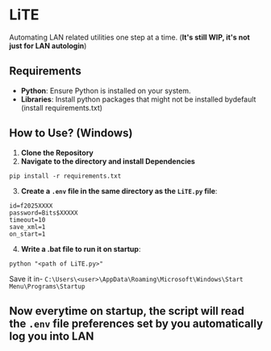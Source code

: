 # LiTE

Automating LAN related utilities one step at a time. (**It's still WIP, it's not just for LAN autologin**)

## Requirements

- **Python**: Ensure Python is installed on your system.
- **Libraries**: Install python packages that might not be installed bydefault (install requirements.txt)
## How to Use? (Windows)

1. **Clone the Repository**
2. **Navigate to the directory and install Dependencies**
```
pip install -r requirements.txt
```
3. **Create a `.env` file in the same directory as the `LiTE.py` file**:
```
id=f2025XXXX
password=Bits$XXXXX
timeout=10
save_xml=1
on_start=1
```
4. **Write a .bat file to run it on startup**:
```
python "<path of LiTE.py>"
```
Save it in- ```C:\Users\<user>\AppData\Roaming\Microsoft\Windows\Start Menu\Programs\Startup```

Now everytime on startup, the script will read the `.env` file preferences set by you automatically log you into LAN
---
